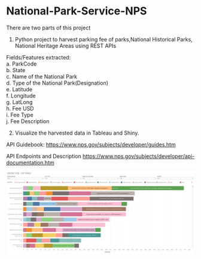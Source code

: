 # National-Park-Service-NPS
There are two parts of this project
1. Python project to harvest parking fee of parks,National Historical Parks, National Heritage Areas using REST APIs <br />

Fields/Features extracted: <br />
a. ParkCode <br />
b. State <br />
c. Name of the National Park <br />
d. Type of the National Park(Designation) <br />
e. Latitude <br />
f. Longitude  <br />
g. LatLong  <br />
h. Fee USD  <br />
i. Fee Type <br />
j. Fee Description <br />




2. Visualize the harvested data in Tableau and Shiny.

API Guidebook:
https://www.nps.gov/subjects/developer/guides.htm

API Endpoints and Description
https://www.nps.gov/subjects/developer/api-documentation.htm


![Pic2](Tableau_Dashboard_viz.png)
